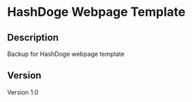 # HashDoge Webpage Template

## Description

Backup for HashDoge webpage template

## Version

Version 1.0
